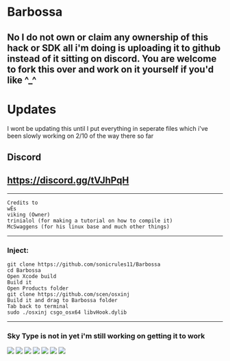 # Barbossa 
No I do not own or claim any ownership of this hack or SDK all i'm doing is uploading it to github instead of it sitting on
discord. You are welcome to fork this over and work on it yourself if you'd like ^_^
--------------------------
# Updates
I wont be updating this until I put everything in seperate files which i've been slowly working on 2/10 of the way there so far

## Discord
https://discord.gg/tVJhPqH
--------------------------
--------------------------
```
Credits to
wÊs
viking (Owner)
trinialol (for making a tutorial on how to compile it)
McSwaggens (for his linux base and much other things)
```
--------------------------
### Inject:
```
git clone https://github.com/sonicrules11/Barbossa 
cd Barbossa
Open Xcode build 
Build it 
Open Products folder
git clone https://github.com/scen/osxinj
Build it and drag to Barbossa folder
Tab back to terminal
sudo ./osxinj csgo_osx64 libvHook.dylib
```
--------------------------
### Sky Type is not in yet i'm still working on getting it to work

![](https://user-images.githubusercontent.com/22671423/30863209-548b8dc2-a285-11e7-9a52-0409043c58d9.png)
![](https://user-images.githubusercontent.com/22671423/30863226-5e9e3c92-a285-11e7-9d4a-0dcfb982a05b.png)
![](https://user-images.githubusercontent.com/22671423/30863234-6554cf56-a285-11e7-96df-b7c981210c10.png)
![](https://user-images.githubusercontent.com/22671423/30863238-6896960e-a285-11e7-9f98-ab1e73e03037.png)
![](https://user-images.githubusercontent.com/22671423/30863247-6d275c76-a285-11e7-86b4-12a74d356599.png)
![](https://user-images.githubusercontent.com/22671423/30863254-6f6d0ca6-a285-11e7-8e0a-bedeb3a723e0.png)
![](https://user-images.githubusercontent.com/22671423/30863258-7170353c-a285-11e7-8bb7-e5740463b3dc.png)
